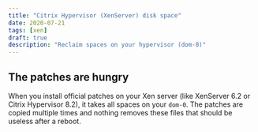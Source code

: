 ```yaml
---
title: "Citrix Hypervisor (XenServer) disk space"
date: 2020-07-21
tags: [xen]
draft: true
description: "Reclaim spaces on your hypervisor (dom-0)"
---
```


## The patches are hungry

When you install official patches on your Xen server (like XenServer 6.2 or
Citrix Hypervisor 8.2), it takes all spaces on your `dom-0`. The patches are
copied multiple times and nothing removes these files that should be useless
after a reboot.
